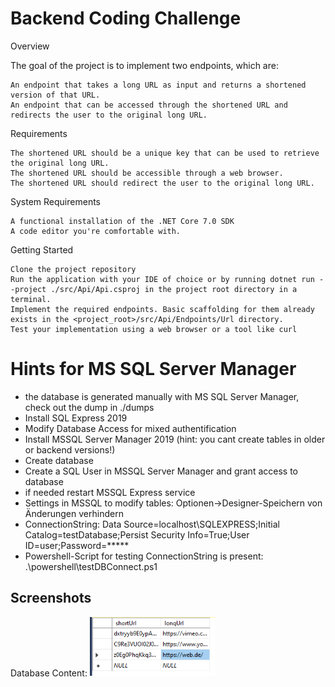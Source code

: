 # Backend Coding Challenge

Overview

The goal of the project is to implement two endpoints, which are:

    An endpoint that takes a long URL as input and returns a shortened version of that URL.
    An endpoint that can be accessed through the shortened URL and redirects the user to the original long URL.

Requirements

    The shortened URL should be a unique key that can be used to retrieve the original long URL.
    The shortened URL should be accessible through a web browser.
    The shortened URL should redirect the user to the original long URL.

System Requirements

    A functional installation of the .NET Core 7.0 SDK
    A code editor you're comfortable with.

Getting Started

    Clone the project repository
    Run the application with your IDE of choice or by running dotnet run --project ./src/Api/Api.csproj in the project root directory in a terminal.
    Implement the required endpoints. Basic scaffolding for them already exists in the <project_root>/src/Api/Endpoints/Url directory.
    Test your implementation using a web browser or a tool like curl

# Hints for MS SQL Server Manager
- the database is generated manually with MS SQL Server Manager, check out the dump in ./dumps
- Install SQL Express 2019
- Modify Database Access for mixed authentification
- Install MSSQL Server Manager 2019 (hint: you cant create tables in older or backend versions!)
- Create database
- Create a SQL User in MSSQL Server Manager and grant access to database
- if needed restart MSSQL Express service
- Settings in MSSQL to modify tables: Optionen->Designer-Speichern von Änderungen verhindern
- ConnectionString: Data Source=localhost\SQLEXPRESS;Initial Catalog=testDatabase;Persist Security Info=True;User ID=user;Password=*****
- Powershell-Script for testing ConnectionString is present: .\powershell\testDBConnect.ps1

## Screenshots
Database Content:
<img src="./screenshots/database.png" width="200">